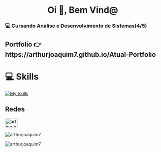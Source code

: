 <h1 align="center">Oi 👋, Bem Vind@</h1>
<h3 align="left">💻 Cursando Análise e Desenvolvimento de Sistemas(4/5)</h3>


<h2 align="left" font-style="italic">Portfolio 👉 https://arthurjoaquim7.github.io/Atual-Portfolio</h2> 

# 💻 Skills
[![My Skills](https://skillicons.dev/icons?i=js,react,nodejs,typescript,angular,php,laravel,mysql,mongodb)](https://skillicons.dev)

<h2 align="left">Redes</h2>
<p align="left">
<a href="https://linkedin.com/in/arthurjoaquim7" target="blank"><img align="center" src="https://raw.githubusercontent.com/rahuldkjain/github-profile-readme-generator/master/src/images/icons/Social/linked-in-alt.svg" alt="arthurjoaquim7" height="30" width="40" /></a>
</p>

<p><img align="center" src="https://github-readme-streak-stats.herokuapp.com/?user=arthurjoaquim7&" alt="arthurjoaquim7" /></p>
<p><img align="left" src="https://github-readme-stats.vercel.app/api/top-langs?username=arthurjoaquim7&show_icons=true&locale=en&layout=compact" alt="arthurjoaquim7" /></p>

